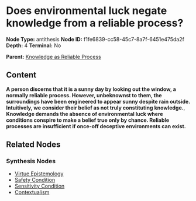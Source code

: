 # Does environmental luck negate knowledge from a reliable process?

**Node Type:** antithesis
**Node ID:** f1fe6839-cc58-45c7-8a7f-6451e475da2f
**Depth:** 4
**Terminal:** No

**Parent:** [Knowledge as Reliable Process](knowledge-as-reliable-process-synthesis-587f7d94-353b-48bc-81f0-8308d865ff3f.md)

## Content

**A person discerns that it is a sunny day by looking out the window, a normally reliable process. However, unbeknownst to them, the surroundings have been engineered to appear sunny despite rain outside. Intuitively, we consider their belief as not truly constituting knowledge.**, **Knowledge demands the absence of environmental luck where conditions conspire to make a belief true only by chance. Reliable processes are insufficient if once-off deceptive environments can exist.**

## Related Nodes

### Synthesis Nodes

- [Virtue Epistemology](virtue-epistemology-synthesis-ea3dc986-37c9-43d7-a262-e314714abb0b.md)
- [Safety Condition](safety-condition-synthesis-2d7ba095-ecca-4813-876b-1de0315c6171.md)
- [Sensitivity Condition](sensitivity-condition-synthesis-ff1cec50-140e-44a3-9f3b-10f6068f562c.md)
- [Contextualism](contextualism-synthesis-6b8603b9-3651-47d8-9cb3-3a61e08ae963.md)
